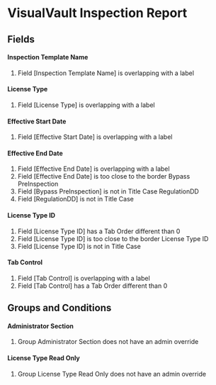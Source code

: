 # VisualVault Inspection Report
## Fields
#### Inspection Template Name
1. Field [Inspection Template Name] is overlapping with a label
#### License Type
1. Field [License Type] is overlapping with a label
#### Effective Start Date
1. Field [Effective Start Date] is overlapping with a label
#### Effective End Date
1. Field [Effective End Date] is overlapping with a label
2. Field [Effective End Date] is too close to the border
Bypass PreInspection
1. Field [Bypass PreInspection] is not in Title Case
RegulationDD
1. Field [RegulationDD] is not in Title Case
#### License Type ID
1. Field [License Type ID] has a Tab Order different than 0
2. Field [License Type ID] is too close to the border
License Type ID
1. Field [License Type ID] is not in Title Case
#### Tab Control
1. Field [Tab Control] is overlapping with a label
2. Field [Tab Control] has a Tab Order different than 0
## Groups and Conditions
#### Administrator Section
1. Group Administrator Section does not have an admin override
#### License Type Read Only
1. Group License Type Read Only does not have an admin override
